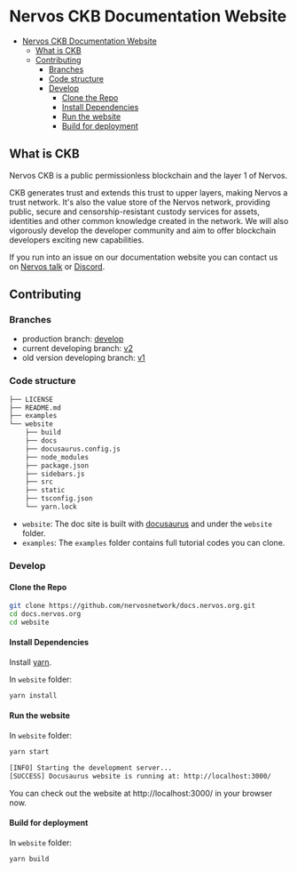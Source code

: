 # Nervos CKB Documentation Website

- [Nervos CKB Documentation Website](#nervos-ckb-documentation-website)
	- [What is CKB](#what-is-ckb)
	- [Contributing](#contributing)
		- [Branches](#branches)
		- [Code structure](#code-structure)
		- [Develop](#develop)
			- [Clone the Repo](#clone-the-repo)
			- [Install Dependencies](#install-dependencies)
			- [Run the website](#run-the-website)
			- [Build for deployment](#build-for-deployment)

## What is CKB

Nervos CKB is a public permissionless blockchain and the layer 1 of Nervos.

CKB generates trust and extends this trust to upper layers, making Nervos a trust network. It's also the value store of the Nervos network, providing public, secure and censorship-resistant custody services for assets, identities and other common knowledge created in the network. We will also vigorously develop the developer community and aim to offer blockchain developers exciting new capabilities.

If you run into an issue on our documentation website you can contact us on [Nervos talk](https://talk.nervos.org/) or [Discord](https://discord.gg/AqGTUE9).

## Contributing

### Branches

- production branch: [develop](https://github.com/nervosnetwork/docs.nervos.org/tree/develop)
- current developing branch: [v2](https://github.com/nervosnetwork/docs.nervos.org/tree/v2)
- old version developing branch: [v1](https://github.com/nervosnetwork/docs.nervos.org/tree/v1)

### Code structure

```bash
├── LICENSE
├── README.md
├── examples
└── website
    ├── build
    ├── docs
    ├── docusaurus.config.js
    ├── node_modules
    ├── package.json
    ├── sidebars.js
    ├── src
    ├── static
    ├── tsconfig.json
    └── yarn.lock
```

- `website`: The doc site is built with [docusaurus](https://docusaurus.io/) and under the `website` folder.
- `examples`: The `examples` folder contains full tutorial codes you can clone.

### Develop

#### Clone the Repo

```bash
git clone https://github.com/nervosnetwork/docs.nervos.org.git
cd docs.nervos.org
cd website
```

#### Install Dependencies

Install [yarn](https://yarnpkg.com/en/).

In `website` folder:

```bash
yarn install
```

#### Run the website

In `website` folder:

```bash
yarn start
```

```bash
[INFO] Starting the development server...
[SUCCESS] Docusaurus website is running at: http://localhost:3000/
```

You can check out the website at http://localhost:3000/ in your browser now.

#### Build for deployment

In `website` folder:

```bash
yarn build
```
